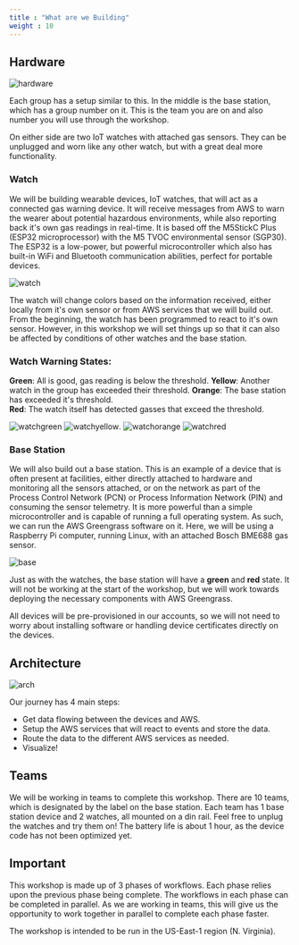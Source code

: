 ```yaml
---
title : "What are we Building"
weight : 10
---
```





## Hardware

![hardware](/static/building/full.jpg)

Each group has a setup similar to this.  In the middle is the base station, which has a group number on it.  This is the team you are on and also number you will use through the workshop.

On either side are two IoT watches with attached gas sensors.  They can be unplugged and worn like any other watch, but with a great deal more functionality.


### Watch
We will be building wearable devices, IoT watches, that will act as a connected gas warning device.  It will receive messages from AWS to warn the wearer about potential hazardous environments, while also reporting back it's own gas readings in real-time.  It is based off the M5StickC Plus (ESP32 microprocessor) with the M5 TVOC environmental sensor (SGP30).  The ESP32 is a low-power, but powerful microcontroller which also has built-in WiFi and Bluetooth communication abilities, perfect for portable devices.

![watch](/static/building/watchwear.jpg)

The watch will change colors based on the information received, either locally from it's own sensor or from AWS services that we will build out.  From the beginning, the watch has been programmed to react to it's own sensor.  However, in this workshop we will set things up so that it can also be affected by conditions of other watches and the base station.

### Watch Warning States:

**Green**:  All is good, gas reading is below the threshold.
**Yellow**:  Another watch in the group has exceeded their threshold.
**Orange**:  The base station has exceeded it's threshold.  
**Red**:  The watch itself has detected gasses that exceed the threshold.

![watchgreen](/static/building/watchgreen.jpg)
![watchyellow](/static/building/watchyellow.jpg).
![watchorange](/static/building/watchorange.jpg)
![watchred](/static/building/watchred.jpg)

### Base Station
We will also build out a base station.  This is an example of a device that is often present at facilities, either directly attached to hardware and monitoring all the sensors attached, or on the network as part of the Process Control Network (PCN) or Process Information Network (PIN) and consuming the sensor telemetry.  It is more powerful than a simple microcontroller and is capable of running a full operating system.  As such, we can run the AWS Greengrass software on it.  Here, we will be using a Raspberry Pi computer, running Linux, with an attached Bosch BME688 gas sensor.

![base](/static/building/base.jpg)

Just as with the watches, the base station will have a **green** and **red** state.  It will not be working at the start of the workshop, but we will work towards deploying the necessary components with AWS Greengrass.


All devices will be pre-provisioned in our accounts, so we will not need to worry about installing software or handling device certificates directly on the devices.


## Architecture

![arch](/static/building/arch.png)

Our journey has 4 main steps:
- Get data flowing between the devices and AWS.
- Setup the AWS services that will react to events and store the data.
- Route the data to the different AWS services as needed.
- Visualize!

## Teams

We will be working in teams to complete this workshop.  There are 10 teams, which is designated by the label on the base station.  Each team has 1 base station device and 2 watches, all mounted on a din rail.  Feel free to unplug the watches and try them on!  The battery life is about 1 hour, as the device code has not been optimized yet.

## Important

This workshop is made up of 3 phases of workflows. Each phase relies upon the previous phase being complete. The workflows in each phase can be completed in parallel.  As we are working in teams, this will give us the opportunity to work together in parallel to complete each phase faster.

The workshop is intended to be run in the US-East-1 region (N. Virginia).  
